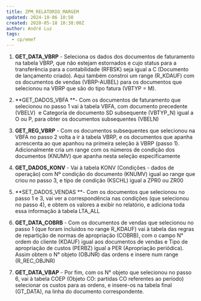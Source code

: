 ```yaml
---
title: ZPM_RELATORIO_MARGEM
updated: 2024-10-06 10:50
created: 2020-05-18 10:38:00Z
author: André Luz
tags:
  - cp/emef
---
```


1. **GET_DATA_VBRP** - Seleciona os dados dos documentos de faturamento na tabela VBRP, que não estejam estornados e cujo status para a transferência para a contabilidade (RFBSK) seja igual a C (Documento de lançamento criado). Aqui também constroi um range (R_KDAUF) com os documentos de vendas (VBRP-AUBEL) para os documentos que selecionou na VBRP que são do tipo fatura (VBTYP = M).

2. **GET_DADOS_VBFA **- Com os documentos de faturamento que selecionou no passo 1 vai à tabela VBFA, com documento precedente (VBELV)  e Categoria de documento SD subsequente (VBTYP_N) igual a O ou P, para obter os documentos subsequentes (VBELN)

3. **GET_REG_VBRP** - Com os documentos subsequentes que selecionou na VBFA no passo 2 volta a ir à tabela VBRP, e os documentos que apanha acrescenta ao que apanhou na primeira seleção à VBRP (passo 1). Adicionalmente cria um range com os números de condição dos documentos (KNUMV) que apanha nesta seleção especificamente

4. **GET_DADOS_KONV** - Vai à tabela KONV (Condições - dados de operação) com Nº condição do documento (KNUMV) igual ao range que criou no passo 3, e tipo de condição (KSCHL) igual a ZPR0 ou ZR00

5. **SET_DADOS_VENDAS **- Com os documentos que selecionou no passo 1 e 3, vai ver a correspondência nas condições (que selecionou no passo 4), e obtem os valores a exibir no relatório, e adiciona toda essa informação à tabela LTA_ALL

6. **GET_DATA_COBRB** - Com os documentos de vendas que selecionou no passo 1 (que foram incluidos no range R_KDAUF) vai à tabela das regras de repartição de normas de apropriação (COBRB), com o campo N° ordem do cliente (KDAUF) igual aos documentos de vendas e Tipo de apropriação de custos (PERBZ) igual a PER (Apropriação periódica). Assim obtem o N° objeto (OBJNR) das ordens e insere num range (R_REC_OBJNR)

7. **GET_DATA_VBAP** - Por fim, com os N° objeto que selecionou no passo 6, vai à tabela COEP (Objeto CO: partidas CO referentes ao período) selecionar os custos para as ordens, e insere-os na tabela final (GT_DATA), na linha do documento correspondente.